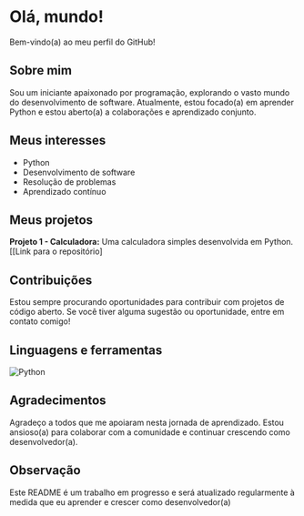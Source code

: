 # Olá, mundo! 
Bem-vindo(a) ao meu perfil do GitHub!

## Sobre mim
Sou um iniciante apaixonado por programação, explorando o vasto mundo do desenvolvimento de software. Atualmente, estou focado(a) em aprender Python e estou aberto(a) a colaborações e aprendizado conjunto.

## Meus interesses
* Python
* Desenvolvimento de software
* Resolução de problemas
* Aprendizado contínuo

## Meus projetos
**Projeto 1 - Calculadora:** Uma calculadora simples desenvolvida em Python. [[Link para o repositório]

## Contribuições
Estou sempre procurando oportunidades para contribuir com projetos de código aberto. Se você tiver alguma sugestão ou oportunidade, entre em contato comigo!

## Linguagens e ferramentas
![Python](https://img.shields.io/badge/python-3670A0?style=for-the-badge&logo=python&logoColor=ffdd54)

## Agradecimentos
Agradeço a todos que me apoiaram nesta jornada de aprendizado. Estou ansioso(a) para colaborar com a comunidade e continuar crescendo como desenvolvedor(a).

## Observação
Este README é um trabalho em progresso e será atualizado regularmente à medida que eu aprender e crescer como desenvolvedor(a)
